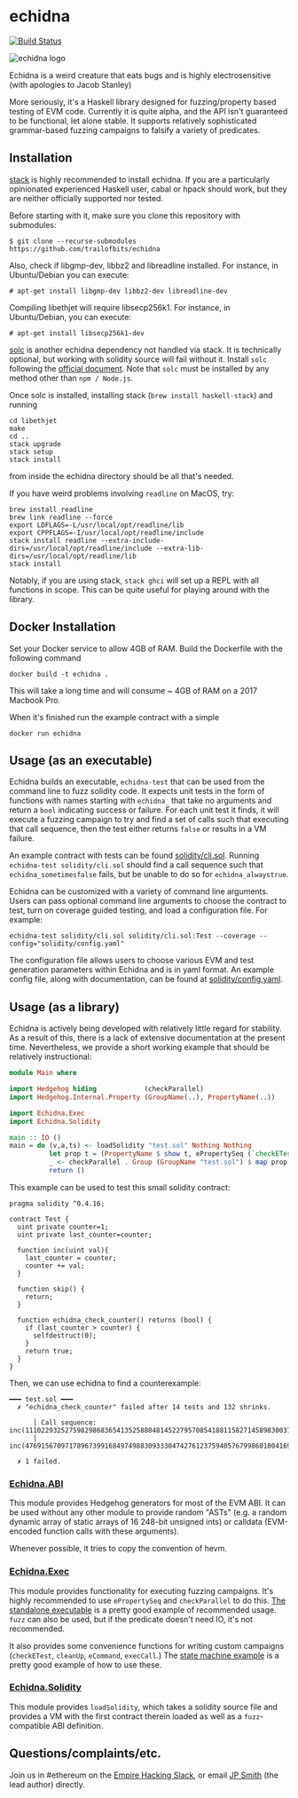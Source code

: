 # echidna

[![Build Status](https://travis-ci.org/trailofbits/echidna.svg?branch=master)](https://travis-ci.org/trailofbits/echidna)

![echidna logo](echidna.png)

Echidna is a weird creature that eats bugs and is highly electrosensitive (with apologies to Jacob Stanley)

More seriously, it's a Haskell library designed for fuzzing/property based testing of EVM code.
Currently it is quite alpha, and the API isn't guaranteed to be functional, let alone stable.
It supports relatively sophisticated grammar-based fuzzing campaigns to falsify a variety of predicates.

## Installation

[stack](https://www.haskellstack.org/) is highly recommended to install echidna.
If you are a particularly opinionated experienced Haskell user, cabal or hpack should work, but they are neither officially supported nor tested. 

Before starting with it, make sure you clone this repository with submodules:

```
$ git clone --recurse-submodules https://github.com/trailofbits/echidna
```

Also, check if libgmp-dev, libbz2 and libreadline installed. For instance, in Ubuntu/Debian you can execute:

```
# apt-get install libgmp-dev libbz2-dev libreadline-dev
```

Compiling libethjet will require libsecp256k1. For instance, in Ubuntu/Debian, you can execute:


```
# apt-get install libsecp256k1-dev
```

[solc](https://www.npmjs.com/package/solc) is another echidna dependency not handled via stack.
It is technically optional, but working with solidity source will fail without it.
Install `solc` following the [official document](https://solidity.readthedocs.io/en/v0.4.24/installing-solidity.html).
Note that `solc` must be installed by any method other than `npm / Node.js`.

Once solc is installed, installing stack (`brew install haskell-stack`) and running

```
cd libethjet
make
cd ..
stack upgrade
stack setup
stack install
```

from inside the echidna directory should be all that's needed.

If you have weird problems involving `readline` on MacOS, try:

```
brew install readline
brew link readline --force
export LDFLAGS=-L/usr/local/opt/readline/lib
export CPPFLAGS=-I/usr/local/opt/readline/include
stack install readline --extra-include-dirs=/usr/local/opt/readline/include --extra-lib-dirs=/usr/local/opt/readline/lib
stack install
```

Notably, if you are using stack, `stack ghci` will set up a REPL with all functions in scope.
This can be quite useful for playing around with the library.

## Docker Installation

Set your Docker service to allow 4GB of RAM. Build the Dockerfile with the following command

`docker build -t echidna .`

This will take a long time and will consume ~ 4GB of RAM on a 2017 Macbook Pro.

When it's finished run the example contract with a simple

`docker run echidna`

## Usage (as an executable)

Echidna builds an executable, `echidna-test` that can be used from the command line to fuzz solidity code.
It expects unit tests in the form of functions with names starting with `echidna_` that take no arguments and return a `bool` indicating success or failure.
For each unit test it finds, it will execute a fuzzing campaign to try and find a set of calls such that executing that call sequence, then the test either returns `false` or results in a VM failure.

An example contract with tests can be found [solidity/cli.sol](solidity/cli.sol). Running
`echidna-test solidity/cli.sol` should find a call sequence such that `echidna_sometimesfalse` fails, but be unable to do so for `echidna_alwaystrue`.

Echidna can be customized with a variety of command line arguments. Users can pass optional command line arguments to choose the contract to test, turn on coverage guided testing, and load a configuration file. For example:
```
echidna-test solidity/cli.sol solidity/cli.sol:Test --coverage --config="solidity/config.yaml"
```
The configuration file allows users to choose various EVM and test generation parameters within Echidna and is in yaml format. An example config file, along with documentation, can be found at [solidity/config.yaml](solidity/config.yaml).

## Usage (as a library)

Echidna is actively being developed with relatively little regard for stability.
As a result of this, there is a lack of extensive documentation at the present time.
Nevertheless, we provide a short working example that should be relatively instructional:

```haskell
module Main where

import Hedgehog hiding            (checkParallel)
import Hedgehog.Internal.Property (GroupName(..), PropertyName(..))

import Echidna.Exec
import Echidna.Solidity

main :: IO ()
main = do (v,a,ts) <- loadSolidity "test.sol" Nothing Nothing
          let prop t = (PropertyName $ show t, ePropertySeq (`checkETest` t) a v 10)
          _ <- checkParallel . Group (GroupName "test.sol") $ map prop ts
          return ()
```

This example can be used to test this small solidity contract:

```solidity
pragma solidity ^0.4.16;

contract Test {
  uint private counter=1;
  uint private last_counter=counter;

  function inc(uint val){
    last_counter = counter;
    counter += val;
  }

  function skip() {
    return;
  }

  function echidna_check_counter() returns (bool) {
    if (last_counter > counter) {
      selfdestruct(0);
    }
    return true;
  }
}
```

Then, we can use echidna to find a counterexample:

```
━━━ test.sol ━━━
  ✗ "echidna_check_counter" failed after 14 tests and 132 shrinks.
  
      │ Call sequence: inc(111022932527598298683654135258804814522795708541881158271458983003743791605633);
      │                inc(4769156709717896739916849749883093330474276123759405767998601004169338034302);
  
  ✗ 1 failed.
```

### [Echidna.ABI](lib/Echidna/ABI.hs)

This module provides Hedgehog generators for most of the EVM ABI.
It can be used without any other module to provide random "ASTs" (e.g. a random dynamic array of static arrays of 16 248-bit unsigned ints) or calldata (EVM-encoded function calls with these arguments).

Whenever possible, it tries to copy the convention of hevm.

### [Echidna.Exec](lib/Echidna/Exec.hs)

This module provides functionality for executing fuzzing campaigns.
It's highly recommended to use `ePropertySeq` and `checkParallel` to do this.
[The standalone executable](src/Main.hs) is a pretty good example of recommended usage.
`fuzz` can also be used, but if the predicate doesn't need IO, it's not recommended.

It also provides some convenience functions for writing custom campaigns (`checkETest`, `cleanUp`, `eCommand`, `execCall`.)
The [state machine example](examples/state-machine/StateMachine.hs) is a pretty good example of how to use these.

### [Echidna.Solidity](lib/Echidna/Solidity.hs)

This module provides `loadSolidity`, which takes a solidity source file and provides a VM with the first contract therein loaded as well as a `fuzz`-compatible ABI definition.

## Questions/complaints/etc.

Join us in #ethereum on the [Empire Hacking Slack](https://empireslacking.herokuapp.com), or email [JP Smith](mailto:jp@trailofbits.com) (the lead author) directly.

